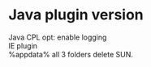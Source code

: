 # Java plugin version
Java CPL    opt: enable logging   
IE plugin   
%appdata% all 3 folders delete SUN.   
